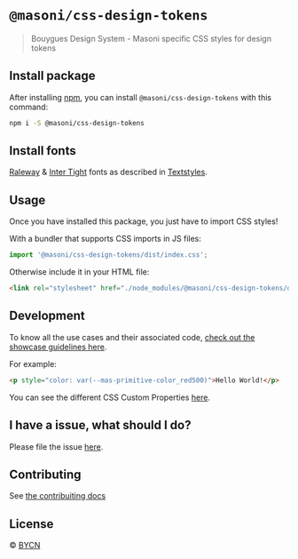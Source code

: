 # `@masoni/css-design-tokens`

> Bouygues Design System - Masoni specific CSS styles for design tokens

## Install package

After installing [npm](https://docs.npmjs.com/downloading-and-installing-node-js-and-npm), you can install `@masoni/css-design-tokens` with this command:

```sh
npm i -S @masoni/css-design-tokens
```

## Install fonts

[Raleway](https://fonts.google.com/specimen/Raleway) &
[Inter Tight](https://fonts.google.com/specimen/Inter+Tight) fonts as described in [Textstyles](https://zeroheight.com/9b39bb2a0/p/32c8aa-textstyles/b/1922ad).

## Usage

Once you have installed this package, you just have to import CSS styles!

With a bundler that supports CSS imports in JS files:

```javascript
import '@masoni/css-design-tokens/dist/index.css';
```

Otherwise include it in your HTML file:

```html
<link rel="stylesheet" href="./node_modules/@masoni/css-design-tokens/dist/index.css" />
```

## Development

To know all the use cases and their associated code, [check out the showcase guidelines here](https://bouygues-construction.github.io/design-system-bycn/main/showcases-css).

For example:

```html
<p style="color: var(--mas-primitive-color_red500)">Hello World!</p>
```

You can see the different CSS Custom Properties [here](https://github.com/bouygues-construction/design-system-bycn/tree/dangkhoa/project-initialize/projects/css/src/design_tokens).

## I have a issue, what should I do?

Please file the issue [here](https://github.com/bouygues-construction/design-system-bycn/issues/new).

## Contributing

See [the contribuiting docs](https://github.com/bouygues-construction/design-system-bycn/blob/dangkhoa/project-initialize/CONTRIBUTING.md)

## License

© [BYCN](https://github.com/bouygues-construction)
